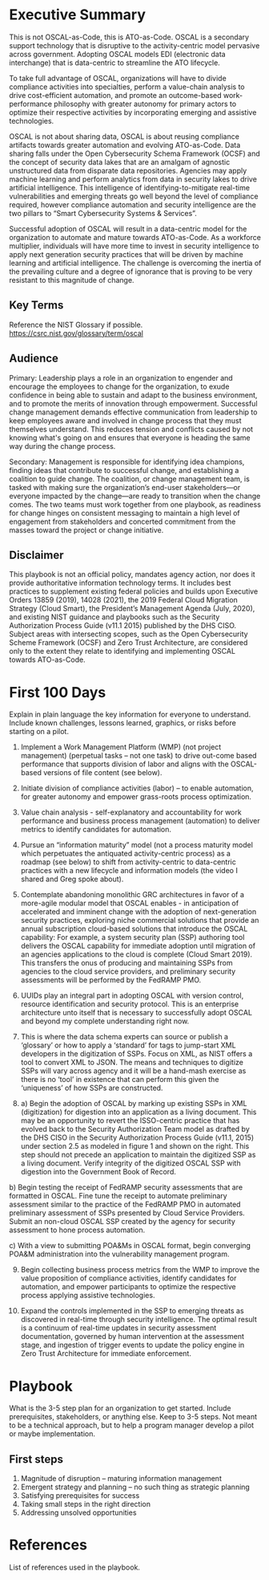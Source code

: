# Executive Summary

This is not OSCAL-as-Code, this is ATO-as-Code. OSCAL is a secondary support technology that is disruptive to the activity-centric model pervasive across government. Adopting OSCAL models EDI (electronic data interchange) that is data-centric to streamline the ATO lifecycle.

To take full advantage of OSCAL, organizations will have to divide compliance activities into specialties, perform a value-chain analysis to drive cost-efficient automation, and promote an outcome-based work-performance philosophy with greater autonomy for primary actors to optimize their respective activities by incorporating emerging and assistive technologies.

OSCAL is not about sharing data, OSCAL is about reusing compliance artifacts towards greater automation and evolving ATO-as-Code. Data sharing falls under the Open Cybersecurity Schema Framework (OCSF) and the concept of security data lakes that are an amalgam of agnostic unstructured data from disparate data repositories. Agencies may apply machine learning and perform analytics from data in security lakes to drive artificial intelligence. This intelligence of identifying-to-mitigate real-time vulnerabilities and emerging threats go well beyond the level of compliance required, however compliance automation and security intelligence are the two pillars to “Smart Cybersecurity Systems & Services”.

Successful adoption of OSCAL will result in a data-centric model for the organization to automate and mature towards ATO-as-Code. As a workforce multiplier, individuals will have more time to invest in security intelligence to apply next generation security practices that will be driven by machine learning and artificial intelligence. The challenge is overcoming the inertia of the prevailing culture and a degree of ignorance that is proving to be very resistant to this magnitude of change. 

## Key Terms

Reference the NIST Glossary if possible. https://csrc.nist.gov/glossary/term/oscal

## Audience

Primary: Leadership plays a role in an organization to engender and encourage the employees to change for the organization, to exude confidence in being able to sustain and adapt to the business environment, and to promote the merits of innovation through empowerment. Successful change management demands effective communication from leadership to keep employees aware and involved in change process that they must themselves understand. This reduces tension and conflicts caused by not knowing what's going on and ensures that everyone is heading the same way during the change process.

Secondary: Management is responsible for identifying idea champions, finding ideas that contribute to successful change, and establishing a coalition to guide change. The coalition, or change management team, is tasked with making sure the organization’s end-user stakeholders—or everyone impacted by the change—are ready to transition when the change comes. The two teams must work together from one playbook, as readiness for change hinges on consistent messaging to maintain a high level of engagement from stakeholders and concerted commitment from the masses toward the project or change initiative.

## Disclaimer

This playbook is not an official policy, mandates agency action, nor does it provide authoritative information technology terms. It includes best practices to supplement existing federal policies and builds upon Executive Orders 13859 (2019), 14028 (2021), the 2019 Federal Cloud Migration Strategy (Cloud Smart), the President’s Management Agenda (July, 2020), and existing NIST guidance and playbooks such as the Security Authorization Process Guide (v11.1 2015) published by the DHS CISO. Subject areas with intersecting scopes, such as the Open Cybersecurity Scheme Framework (OCSF) and Zero Trust Architecture, are considered only to the extent they relate to identifying and implementing OSCAL towards ATO-as-Code.

# First 100 Days

Explain in plain language the key information for everyone to understand. Include known challenges, lessons learned, graphics, or risks before starting on a pilot.

1)	Implement a Work Management Platform (WMP) (not project management) (perpetual tasks – not one task) to drive out-come based performance that supports division of labor and aligns with the OSCAL-based versions of file content (see below).

2)	Initiate division of compliance activities (labor) – to enable automation, for greater autonomy and empower grass-roots process optimization. 

3)	Value chain analysis - self-explanatory and accountability for work performance and business process management (automation) to deliver metrics to identify candidates for automation.

4)	Pursue an “information maturity” model (not a process maturity model which perpetuates the antiquated activity-centric process) as a roadmap (see below) to shift from activity-centric to data-centric practices with a new lifecycle and information models (the video I shared and Greg spoke about).

5)	Contemplate abandoning monolithic GRC architectures in favor of a more-agile modular model that OSCAL enables - in anticipation of accelerated and imminent change with the adoption of next-generation security practices, exploring niche commercial solutions that provide an annual subscription cloud-based solutions that introduce the OSCAL capability: For example, a system security plan (SSP) authoring tool delivers the OSCAL capability for immediate adoption until migration of an agencies applications to the cloud is complete (Cloud Smart 2019). This transfers the onus of producing and maintaining SSPs from agencies to the cloud service providers, and preliminary security assessments will be performed by the FedRAMP PMO.

6)	UUIDs play an integral part in adopting OSCAL with version control, resource identification and security protocol. This is an enterprise architecture unto itself that is necessary to successfully adopt OSCAL and beyond my complete understanding right now. 

7)	This is where the data schema experts can source or publish a ‘glossary’ or how to apply a ‘standard’ for tags to jump-start XML developers in the digitization of SSPs. Focus on XML, as NIST offers a tool to convert XML to JSON. The means and techniques to digitize SSPs will vary across agency and it will be a hand-mash exercise as there is no ‘tool’ in existence that can perform this given the ‘uniqueness’ of how SSPs are constructed.

8)	a) Begin the adoption of OSCAL by marking up existing SSPs in XML (digitization) for digestion into an application as a living document. This may be an opportunity to revert the ISSO-centric practice that has evolved back to the Security Authorization Team model as drafted by the DHS CISO in the Security Authorization Process Guide (v11.1, 2015) under section 2.5 as modeled in figure 1 and shown on the right. This step should not precede an application to maintain the digitized SSP as a living document. Verify integrity of the digitized OSCAL SSP with digestion into the Government Book of Record.

b) Begin testing the receipt of FedRAMP security assessments that are formatted in OSCAL. Fine tune the receipt to automate preliminary assessment similar to the practice of the FedRAMP PMO in automated preliminary assessment of SSPs presented by Cloud Service Providers. Submit an non-cloud OSCAL SSP created by the agency for security assessment to hone process automation.

c) With a view to submitting POA&Ms in OSCAL format, begin converging POA&M administration into the vulnerability management program.

9)	Begin collecting business process metrics from the WMP to improve the value proposition of compliance activities, identify candidates for automation, and empower participants to optimize the respective process applying assistive technologies.

10)	Expand the controls implemented in the SSP to emerging threats as discovered in real-time through security intelligence. The optimal result is a continuum of real-time updates in security assessment documentation, governed by human intervention at the assessment stage, and ingestion of trigger events to update the policy engine in Zero Trust Architecture for immediate enforcement. 

# <Topic> Playbook

What is the 3-5 step plan for an organization to get started. Include prerequisites, stakeholders, or anything else. Keep to 3-5 steps. Not meant to be a technical approach, but to help a program manager develop a pilot or maybe implementation.

## First steps

1.	Magnitude of disruption – maturing information management
2.	Emergent strategy and planning – no such thing as strategic planning
3.	Satisfying prerequisites for success
4.	Taking small steps in the right direction
5.	Addressing unsolved opportunities

# References

List of references used in the playbook.
